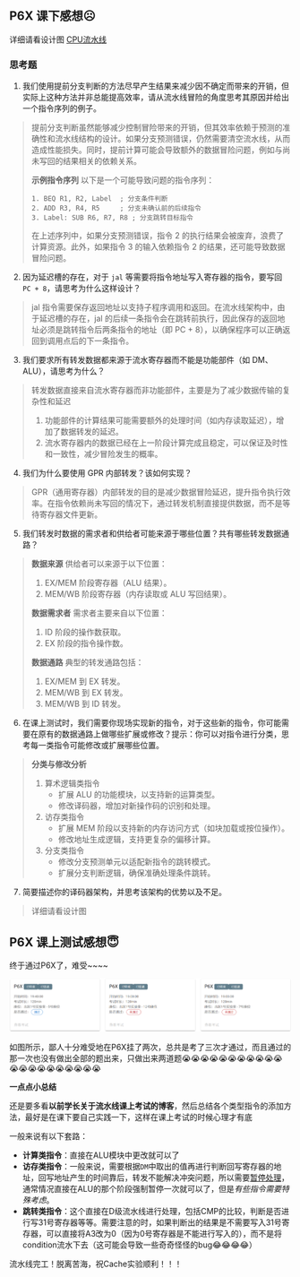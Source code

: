 ## P6X 课下感想☹️

详细请看设计图 [CPU流水线](CPU流水线.pdf)

### 思考题

1. 我们使用提前分支判断的方法尽早产生结果来减少因不确定而带来的开销，但实际上这种方法并非总能提高效率，请从流水线冒险的角度思考其原因并给出一个指令序列的例子。

> 提前分支判断虽然能够减少控制冒险带来的开销，但其效率依赖于预测的准确性和流水线结构的设计。如果分支预测错误，仍然需要清空流水线，从而造成性能损失。同时，提前计算可能会导致额外的数据冒险问题，例如与尚未写回的结果相关的依赖关系。
>
> **示例指令序列**
> 以下是一个可能导致问题的指令序列：
>
> ```assembly
> 1. BEQ R1, R2, Label  ; 分支条件判断
> 2. ADD R3, R4, R5     ; 分支未确认前的后续指令
> 3. Label: SUB R6, R7, R8 ; 分支跳转目标指令
> ```
>
> 在上述序列中，如果分支预测错误，指令 2 的执行结果会被废弃，浪费了计算资源。此外，如果指令 3 的输入依赖指令 2 的结果，还可能导致数据冒险问题。

2. 因为延迟槽的存在，对于 `jal` 等需要将指令地址写入寄存器的指令，要写回 `PC + 8`，请思考为什么这样设计？

> jal 指令需要保存返回地址以支持子程序调用和返回。在流水线架构中，由于延迟槽的存在，jal 的后续一条指令会在跳转前执行，因此保存的返回地址必须是跳转指令后两条指令的地址（即 PC + 8），以确保程序可以正确返回到调用点后的下一条指令。

3. 我们要求所有转发数据都来源于流水寄存器而不能是功能部件（如 DM、ALU），请思考为什么？

> 转发数据直接来自流水寄存器而非功能部件，主要是为了减少数据传输的复杂性和延迟
> 1. 功能部件的计算结果可能需要额外的处理时间（如内存读取延迟），增加了数据转发的延迟。
> 2. 流水寄存器内的数据已经在上一阶段计算完成且稳定，可以保证及时性和一致性，减少冒险发生的概率。


4. 我们为什么要使用 GPR 内部转发？该如何实现？

>  GPR（通用寄存器）内部转发的目的是减少数据冒险延迟，提升指令执行效率。在指令依赖尚未写回的情况下，通过转发机制直接提供数据，而不是等待寄存器文件更新。

5. 我们转发时数据的需求者和供给者可能来源于哪些位置？共有哪些转发数据通路？

> **数据来源**
> 供给者可以来源于以下位置：
>
> 1. EX/MEM 阶段寄存器（ALU 结果）。
> 2. MEM/WB 阶段寄存器（内存读取或 ALU 写回结果）。
>
> **数据需求者**
> 需求者主要来自以下位置：
>
> 1. ID 阶段的操作数获取。
> 2. EX 阶段的指令操作数。
>
> **数据通路**
> 典型的转发通路包括：
>
> 1. EX/MEM 到 EX 转发。
> 2. MEM/WB 到 EX 转发。
> 3. MEM/WB 到 ID 转发。

6. 在课上测试时，我们需要你现场实现新的指令，对于这些新的指令，你可能需要在原有的数据通路上做哪些扩展或修改？提示：你可以对指令进行分类，思考每一类指令可能修改或扩展哪些位置。

> **分类与修改分析**
>
> 1. 算术逻辑类指令
>    - 扩展 ALU 的功能模块，以支持新的运算类型。
>    - 修改译码器，增加对新操作码的识别和处理。
> 2. 访存类指令
>    - 扩展 MEM 阶段以支持新的内存访问方式（如块加载或按位操作）。
>    - 修改地址生成逻辑，支持更复杂的偏移计算。
> 3. 分支类指令
>    - 修改分支预测单元以适配新指令的跳转模式。
>    - 扩展分支判断逻辑，确保准确处理条件跳转。

7. 简要描述你的译码器架构，并思考该架构的优势以及不足。

>    详细请看设计图

## P6X 课上测试感想😇

终于通过P6X了，难受~~~~

![](result.png)

如图所示，鄙人十分难受地在P6X挂了两次，总共是考了三次才通过，而且通过的那一次也没有做出全部的题出来，只做出来两道题😭😭😭😭😭😭😭😭😭😭😭😭😭😭😭😭😭😭😭😭😭

**一点点小总结**

还是要多看**以前学长关于流水线课上考试的博客**，然后总结各个类型指令的添加方法，最好是在课下要自己实践一下，这样在课上考试的时候心理才有底

一般来说有以下套路：

- **计算类指令**：直接在ALU模块中更改就可以了
- **访存类指令**：一般来说，需要根据`DM`中取出的值再进行判断回写寄存器的地址，回写地址产生的时间靠后，转发不能解决冲突问题，所以需要<u>暂停处理</u>，通常情况直接在ALU的那个阶段强制暂停一次就可以了，但是*有些指令需要特殊考虑*。
- **跳转类指令**：这个直接在D级流水线进行处理，包括CMP的比较，判断是否进行写31号寄存器等等。需要注意的时，如果判断出的结果是不需要写入31号寄存器，可以直接将A3改为0（因为0号寄存器是不能进行写入的），而不是将condition流水下去（这可能会导致一些奇奇怪怪的bug😂😂😂😂）

流水线完工！脱离苦海，祝Cache实验顺利！！！